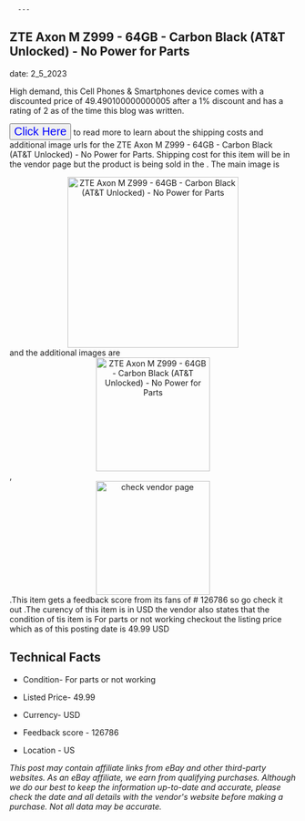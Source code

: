  
      ---
      

 ## ZTE Axon M Z999 - 64GB - Carbon Black (AT&T Unlocked) - No Power for Parts 

 

      

date: 2_5_2023
     

    
      

High demand, this Cell Phones & Smartphones device comes with a discounted price of 49.490100000000005 after a 1% discount and has a rating of  2 as of the time this blog was written.

 <button style="font-size:20px;color:blue" onclick="window.location.href = 'https://www.ebay.com/itm/165584565633?hash=item268d9bf581%3Ag%3AKQsAAOSw7RVi1ZOG&amdata=enc%3AAQAHAAAA4Bq3m75HODDKHt3GCGMG%2Bvy6w4oWCBZlQwugmfxh8XP9nlfgGTh%2BqmbEF08PZ1qKowDATr6IkOcaYAp0fC6g1MPRU2DGD7ak1ZiQWJxoxSGKQyZJrrgtXbiapouNBdErnaGM2B9mSQQOZo6gqGvvADBuCpZ97yjpY67lL2UCaD%2BUpyyuPdvYfSyBDvkIGONv%2FVu%2B0XaTVf2mDos%2FZKLwymR6TbSY5LPETnIYWHp%2B7mWCXI22hmAVBo%2B%2BOTPcjXAYOfwE3%2BjEkDaM0GAn41OA9pxdy8xLrKR0q5a9m5buJ0%2FF&mkevt=1&mkcid=1&mkrid=711-53200-19255-0&campid=%253CePNCampaignId%253E&customid=%253CreferenceId%253E&toolid=10049'">Click Here</button>  to read more to learn about the shipping costs and additional image urls for the ZTE Axon M Z999 - 64GB - Carbon Black (AT&T Unlocked) - No Power for Parts. Shipping cost for this item will be in the vendor page but the product is being sold in the . The main image is <div style="text-align:center;"><img onclick="window.location.href = 'https://www.ebay.com/itm/165584565633?hash=item268d9bf581%3Ag%3AKQsAAOSw7RVi1ZOG&amdata=enc%3AAQAHAAAA4Bq3m75HODDKHt3GCGMG%2Bvy6w4oWCBZlQwugmfxh8XP9nlfgGTh%2BqmbEF08PZ1qKowDATr6IkOcaYAp0fC6g1MPRU2DGD7ak1ZiQWJxoxSGKQyZJrrgtXbiapouNBdErnaGM2B9mSQQOZo6gqGvvADBuCpZ97yjpY67lL2UCaD%2BUpyyuPdvYfSyBDvkIGONv%2FVu%2B0XaTVf2mDos%2FZKLwymR6TbSY5LPETnIYWHp%2B7mWCXI22hmAVBo%2B%2BOTPcjXAYOfwE3%2BjEkDaM0GAn41OA9pxdy8xLrKR0q5a9m5buJ0%2FF&mkevt=1&mkcid=1&mkrid=711-53200-19255-0&campid=%253CePNCampaignId%253E&customid=%253CreferenceId%253E&toolid=10049';" src="https://i.ebayimg.com/thumbs/images/g/KQsAAOSw7RVi1ZOG/s-l225.jpg" alt="ZTE Axon M Z999 - 64GB - Carbon Black (AT&T Unlocked) - No Power for Parts" style="width:300px; height:auto;object-fit:contain;" /></div> and the additional images are <div style="text-align:center;"><img onclick="window.location.href = 'https://www.ebay.com/itm/165584565633?hash=item268d9bf581%3Ag%3AKQsAAOSw7RVi1ZOG&amdata=enc%3AAQAHAAAA4Bq3m75HODDKHt3GCGMG%2Bvy6w4oWCBZlQwugmfxh8XP9nlfgGTh%2BqmbEF08PZ1qKowDATr6IkOcaYAp0fC6g1MPRU2DGD7ak1ZiQWJxoxSGKQyZJrrgtXbiapouNBdErnaGM2B9mSQQOZo6gqGvvADBuCpZ97yjpY67lL2UCaD%2BUpyyuPdvYfSyBDvkIGONv%2FVu%2B0XaTVf2mDos%2FZKLwymR6TbSY5LPETnIYWHp%2B7mWCXI22hmAVBo%2B%2BOTPcjXAYOfwE3%2BjEkDaM0GAn41OA9pxdy8xLrKR0q5a9m5buJ0%2FF&mkevt=1&mkcid=1&mkrid=711-53200-19255-0&campid=%253CePNCampaignId%253E&customid=%253CreferenceId%253E&toolid=10049';" src="https://i.ebayimg.com/images/g/KQsAAOSw7RVi1ZOG/s-l1600.jpg" alt="ZTE Axon M Z999 - 64GB - Carbon Black (AT&T Unlocked) - No Power for Parts" style="width:200px; height:auto;object-fit:contain;" /></div>,<div style="text-align:center;"><img onclick="window.location.href = 'https://www.ebay.com/itm/165584565633?hash=item268d9bf581%3Ag%3AKQsAAOSw7RVi1ZOG&amdata=enc%3AAQAHAAAA4Bq3m75HODDKHt3GCGMG%2Bvy6w4oWCBZlQwugmfxh8XP9nlfgGTh%2BqmbEF08PZ1qKowDATr6IkOcaYAp0fC6g1MPRU2DGD7ak1ZiQWJxoxSGKQyZJrrgtXbiapouNBdErnaGM2B9mSQQOZo6gqGvvADBuCpZ97yjpY67lL2UCaD%2BUpyyuPdvYfSyBDvkIGONv%2FVu%2B0XaTVf2mDos%2FZKLwymR6TbSY5LPETnIYWHp%2B7mWCXI22hmAVBo%2B%2BOTPcjXAYOfwE3%2BjEkDaM0GAn41OA9pxdy8xLrKR0q5a9m5buJ0%2FF&mkevt=1&mkcid=1&mkrid=711-53200-19255-0&campid=%253CePNCampaignId%253E&customid=%253CreferenceId%253E&toolid=10049';" src="https://origin-galleryplus.ebayimg.com/ws/web/165584565633_2_0_1/225x225.jpg,https://origin-galleryplus.ebayimg.com/ws/web/165584565633_3_0_1/225x225.jpg,https://origin-galleryplus.ebayimg.com/ws/web/165584565633_4_0_1/225x225.jpg" alt="check vendor page" style="width:200px; height:auto;object-fit:contain;"/></div>.This item gets a feedback score from its fans of # 126786 so go check it out .The curency of this item is in USD the vendor also states that the condition of tis item is For parts or not working checkout the listing price which as of this posting date is  49.99 USD 


      
      

 ## Technical Facts 



      

 - Condition- For parts or not working 


      

 - Listed Price- 49.99 


      

 - Currency- USD 


      

 - Feedback score - 126786 


      

 - Location - US 



      

*_This post may contain affiliate links from eBay and other third-party websites. As an eBay affiliate, we earn from qualifying purchases. Although we do our best to keep the information up-to-date and accurate, please check the date and all details with the vendor's website before making a purchase. Not all data may be accurate._*



      
      